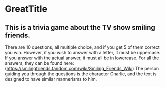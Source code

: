 # GreatTitle

## This is a trivia game about the TV show smiling friends.
There are 10 questions, all multiple choice, and if you get 5 of them correct you win.
However, if you wish to answer with a letter, it must be uppercase.
If you answer with the actual answer, it must all be in lowercase.
For all the answers, they can be found here: (https://smilingfriends.fandom.com/wiki/Smiling_Friends_Wiki)
The person guiding you through the questions is the character Charlie, and the text is designed to have similar mannerisms to him.
